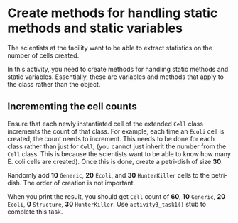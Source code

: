 # Create methods for handling static methods and static variables
The scientists at the facility want to be able to extract statistics on the number of cells created. 

In this activity, you need to create methods for handling static methods and static variables. Essentially, these are variables and methods that apply to the class rather than the object.

## Incrementing the cell counts
Ensure that each newly instantiated cell of the extended `Cell` class increments the count of that class. For example, each time an `Ecoli` cell is created, the count needs to increment. This needs to be done for each class rather than just for `Cell`, (you cannot just inherit the number from the `Cell` class. This is because the scientists want to be able to know how many E. coli cells are created). 
Once this is done, create a petri-dish of size **30**. 

Randomly add **10** `Generic`, **20** `Ecoli`, and **30** `HunterKiller` cells to the petri-dish. The order of creation is not important. 

When you print the result, you should get `Cell` count of **60**, **10** `Generic`, **20** `Ecoli`, **0** `Structure`, **30** `HunterKiller`.
Use `activity3_task1()` stub to complete this task.
